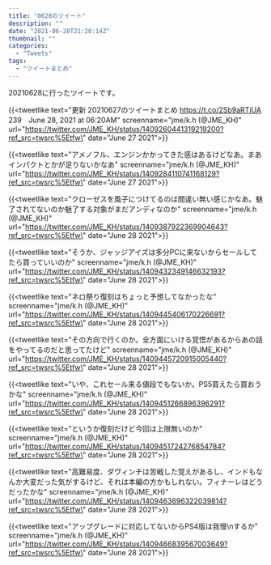 ```yaml
---
title: "0628のツイート"
description: ""
date: "2021-06-28T21:20:14Z"
thumbnail: ""
categories:
  - "Tweets"
tags:
  - "ツイートまとめ"
---
```

20210628に行ったツイートです。
<!--more-->
{{<tweetlike text=\"更新 20210627のツイートまとめ https://t.co/2Sb9aRTjUA 239　June 28, 2021 at 06:20AM\" screenname=\"jme/k.h (@JME_KH)\" url=\"https://twitter.com/JME_KH/status/1409260441319219200?ref_src=twsrc%5Etfw\" date=\"June 27 2021\">}}

{{<tweetlike text=\"アメノフル、エンジンかかってきた感はあるけどなあ。まあインパクトとかが足りないかなあ\" screenname=\"jme/k.h (@JME_KH)\" url=\"https://twitter.com/JME_KH/status/1409284110741168129?ref_src=twsrc%5Etfw\" date=\"June 27 2021\">}}

{{<tweetlike text=\"クローゼスを風子につけてるのは間違い無い感じかなあ。魅了されてないのか魅了する対象がまだアンディなのか\" screenname=\"jme/k.h (@JME_KH)\" url=\"https://twitter.com/JME_KH/status/1409387922369904643?ref_src=twsrc%5Etfw\" date=\"June 28 2021\">}}

{{<tweetlike text=\"そうか、ジャッジアイズは多分PCに来ないからセールしてたら買っていいのか\" screenname=\"jme/k.h (@JME_KH)\" url=\"https://twitter.com/JME_KH/status/1409432349146632193?ref_src=twsrc%5Etfw\" date=\"June 28 2021\">}}

{{<tweetlike text=\"ネロ祭り復刻はちょっと予想してなかったな\" screenname=\"jme/k.h (@JME_KH)\" url=\"https://twitter.com/JME_KH/status/1409445406170226691?ref_src=twsrc%5Etfw\" date=\"June 28 2021\">}}

{{<tweetlike text=\"その方向で行くのか。全方面にいける覚悟があるからあの話をやってるのだと思ってたけど\" screenname=\"jme/k.h (@JME_KH)\" url=\"https://twitter.com/JME_KH/status/1409445720915005440?ref_src=twsrc%5Etfw\" date=\"June 28 2021\">}}

{{<tweetlike text=\"いや、これセール来る値段でもないか。PS5買えたら買おうかな\" screenname=\"jme/k.h (@JME_KH)\" url=\"https://twitter.com/JME_KH/status/1409451266896396291?ref_src=twsrc%5Etfw\" date=\"June 28 2021\">}}

{{<tweetlike text=\"というか復刻だけど今回は上限無いのか\" screenname=\"jme/k.h (@JME_KH)\" url=\"https://twitter.com/JME_KH/status/1409451724276854784?ref_src=twsrc%5Etfw\" date=\"June 28 2021\">}}

{{<tweetlike text=\"高難易度、ダヴィンチは苦戦した覚えがあるし、インドもなんか大変だった気がするけど、それは本編の方かもしれない。フィナーレはどうだったかな\" screenname=\"jme/k.h (@JME_KH)\" url=\"https://twitter.com/JME_KH/status/1409463696322039814?ref_src=twsrc%5Etfw\" date=\"June 28 2021\">}}

{{<tweetlike text=\"アップグレードに対応してないからPS4版は我慢\nするか\" screenname=\"jme/k.h (@JME_KH)\" url=\"https://twitter.com/JME_KH/status/1409466839567003649?ref_src=twsrc%5Etfw\" date=\"June 28 2021\">}}

